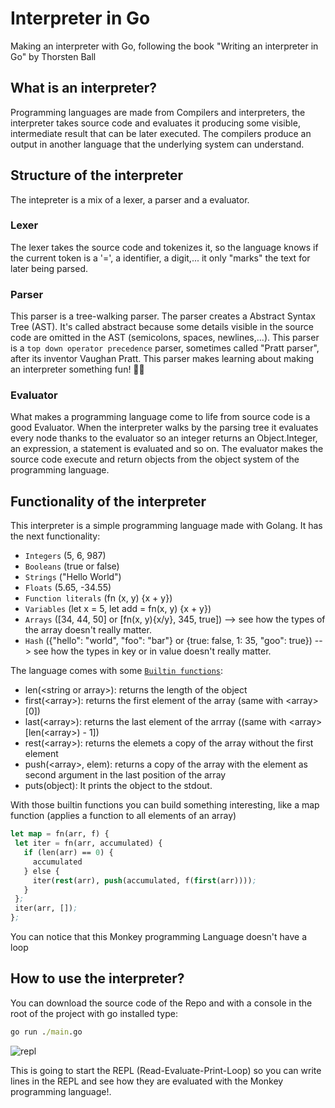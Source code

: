 # Interpreter in Go
Making an interpreter with Go, following the book "Writing an interpreter in Go" by Thorsten Ball

## What is an interpreter?
Programming languages are made from Compilers and interpreters, the interpreter takes source code and evaluates it producing some visible, intermediate result that can be later executed. The compilers produce an output in another language that the underlying system can understand. 

## Structure of the interpreter

The intepreter is a mix of a lexer, a parser and a evaluator.

### Lexer

The lexer takes the source code and tokenizes it, so the language knows if the current token is a '=', a identifier, a digit,... it only "marks" the text for later being parsed.

### Parser

This parser is a tree-walking parser. The parser creates a Abstract Syntax Tree (AST). It's called abstract because some details visible in the source code are omitted in the AST (semicolons, spaces, newlines,...). This parser is a `top down operator precedence` parser, sometimes called "Pratt parser", after its inventor Vaughan Pratt. This parser makes learning about making an interpreter something fun! 🥳🎉

### Evaluator

What makes a programming language come to life from source code is a good Evaluator. When the interpreter walks by the parsing tree it evaluates every node thanks to the evaluator so an integer returns an Object.Integer, an expression, a statement is evaluated and so on. The evaluator makes the source code execute and return objects from the object system of the programming language.

## Functionality of the interpreter

This interpreter is a simple programming language made with Golang. It has the next functionality:
- `Integers` (5, 6, 987)
- `Booleans` (true or false)
- `Strings` ("Hello World")
- `Floats` (5.65, -34.55)
- `Function literals` (fn (x, y) {x + y})
- `Variables` (let x = 5, let add = fn(x, y) {x + y})
- `Arrays` (\[34, 44, 50\] or \[fn(x, y){x/y}, 345, true\]) --> see how the types of the array doesn't really matter.
- `Hash` ({"hello": "world", "foo": "bar"} or {true: false, 1: 35, "goo": true}) --> see how the types in key or in value doesn't really matter.

The language comes with some [`Builtin functions`](./evaluator/builtins.go):
- len(\<string or array\>): returns the length of the object
- first(\<array\>): returns the first element of the array (same with \<array\>\[0\])
- last(\<array\>): returns the last element of the arrray ((same with \<array\>\[len(\<array\>) - 1\])
- rest(\<array\>): returns the elemets a copy of the array without the first element
- push(\<array\>, elem): returns a copy of the array with the element as second argument in the last position of the array
- puts(object): It prints the object to the stdout.

 With those builtin functions you can build something interesting, like a map function (applies a function to all elements of an array)

 ```lisp
let map = fn(arr, f) {
  let iter = fn(arr, accumulated) {
    if (len(arr) == 0) {
      accumulated
    } else {
      iter(rest(arr), push(accumulated, f(first(arr))));
    }
  };
  iter(arr, []);
};
```

You can notice that this Monkey programming Language doesn't have a loop 

## How to use the interpreter?

You can download the source code of the Repo and with a console in the root of the project with go installed type:
```cmd
go run ./main.go
```
![repl](https://github.com/user-attachments/assets/c7407d56-722f-4308-82aa-d66fb51821d3)


This is going to start the REPL (Read-Evaluate-Print-Loop) so you can write lines in the REPL and see how they are evaluated with the Monkey programming language!.

